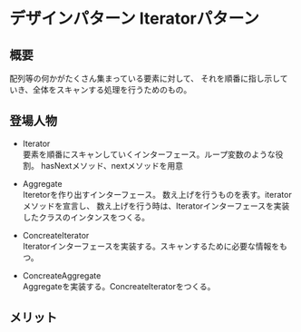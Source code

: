 # デザインパターン Iteratorパターン

## 概要
配列等の何かがたくさん集まっている要素に対して、
それを順番に指し示していき、全体をスキャンする処理を行うためのもの。

## 登場人物
- Iterator  
要素を順番にスキャンしていくインターフェース。ループ変数のような役割。
hasNextメソッド、nextメソッドを用意

- Aggregate  
Iteretorを作り出すインターフェース。
数え上げを行うものを表す。iteratorメソッドを宣言し、
数え上げを行う時は、Iteratorインターフェースを実装したクラスのインタンスをつくる。

- ConcreateIterator  
Iteratorインターフェースを実装する。スキャンするために必要な情報をもつ。

- ConcreateAggregate  
Aggregateを実装する。ConcreateIteratorをつくる。

## メリット
